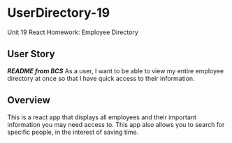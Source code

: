 # UserDirectory-19
Unit 19 React Homework: Employee Directory

## User Story

***README from BCS*** As a user, I want to be able to view my entire employee directory at once so that I have quick access to their information.

## Overview

This is a react app that displays all employees and their important information you may need access to. This app also allows you to search for specific people, in the interest of saving time.
